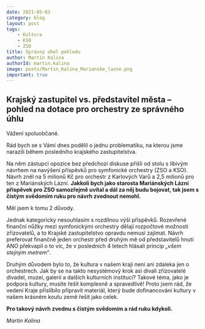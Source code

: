 ```yaml
---
date: 2021-05-03
category: blog
layout: post
tags:
    - Kultura
    - KSO
    - ZSO
title: Správný úhel pohledu
author: Martin Kalina
authorId: martin.kalina
image: posts/Martin_Kalina_Marianske_lazne.png
important: true
---
```

## **Krajský zastupitel vs. představitel města – pohled na dotace pro orchestry ze správného úhlu**

Vážení spoluobčané.

Rád bych se s Vámi dnes podělil o jednu problematiku, na kterou jsme narazili během posledního krajského zastupitelstva.

Na něm zástupci opozice bez předchozí diskuse přišli od stolu s líbivým návrhem na navýšení příspěvků pro symfonické orchestry (ZSO a KSO). Návrh zněl na 5 milionů Kč pro orchestr z Karlových Varů a 2,5 milionů pro ten z Mariánských Lázní. **Jakkoli bych jako starosta Mariánských Lázní příspěvek pro ZSO samozřejmě uvítal a dál za něj budu bojovat, tak jsem s čistým svědomím ruku pro návrh zvednout nemohl.**

Měl jsem k tomu 2 důvody.

Jednak kategoricky nesouhlasím s rozdílnou výší příspěvků. Rozevřené finanční nůžky mezi symfonickými orchestry dělají rozpočtové možnosti zřizovatelů, a to Krajské zastupitelstvo opravdu nemusí zajímat. Návrh preferovat finančně jeden orchestr před druhým mě od představitelů hnutí ANO překvapil o to víc, že v posledních 4 letech hlásali princip *„všem stejným metrem“*.

Druhým důvodem bylo to, že kultura v našem kraji není ani zdaleka jen o orchestrech. Jak by se na takto nesystémový krok asi dívali zřizovatelé divadel, muzeí, galerií a dalších kulturních institucí? Takové téma, jako je podpora kultury, musíte řešit komplexně a spravedlivě! Proto jsem rád, že vedení Kraje přislíbilo připravit materiál, který bude dofinancování kultury v našem krásném koutu země řešit jako celek.

**Pro takový návrh zvednu s čistým svědomím a rád ruku kdykoli.**

*Martin Kalina*
